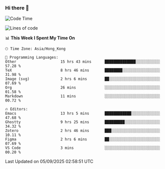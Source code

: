 ### Hi there 👋

<!--
**nicehiro/nicehiro** is a ✨ _special_ ✨ repository because its `README.md` (this file) appears on your GitHub profile.

Here are some ideas to get you started:

- 🔭 I’m currently working on ...
- 🌱 I’m currently learning ...
- 👯 I’m looking to collaborate on ...
- 🤔 I’m looking for help with ...
- 💬 Ask me about ...
- 📫 How to reach me: ...
- 😄 Pronouns: ...
- ⚡ Fun fact: ...
-->

<!--START_SECTION:waka-->
![Code Time](http://img.shields.io/badge/Code%20Time-983%20hrs%2036%20mins-blue)

![Lines of code](https://img.shields.io/badge/From%20Hello%20World%20I%27ve%20Written-1.9%20million%20lines%20of%20code-blue)

📊 **This Week I Spent My Time On** 

```text
🕑︎ Time Zone: Asia/Hong_Kong

💬 Programming Languages: 
Other                    15 hrs 43 mins      ██████████████░░░░░░░░░░░   57.28 % 
TeX                      8 hrs 46 mins       ████████░░░░░░░░░░░░░░░░░   31.98 % 
Image (svg)              2 hrs 6 mins        ██░░░░░░░░░░░░░░░░░░░░░░░   07.69 % 
Org                      26 mins             ░░░░░░░░░░░░░░░░░░░░░░░░░   01.58 % 
Markdown                 11 mins             ░░░░░░░░░░░░░░░░░░░░░░░░░   00.72 % 

🔥 Editors: 
Emacs                    13 hrs 5 mins       ████████████░░░░░░░░░░░░░   47.68 % 
Ghostty                  9 hrs 25 mins       █████████░░░░░░░░░░░░░░░░   34.32 % 
Zotero                   2 hrs 46 mins       ███░░░░░░░░░░░░░░░░░░░░░░   10.11 % 
Figma                    2 hrs 6 mins        ██░░░░░░░░░░░░░░░░░░░░░░░   07.69 % 
VS Code                  3 mins              ░░░░░░░░░░░░░░░░░░░░░░░░░   00.20 % 
```


 Last Updated on 05/09/2025 02:58:51 UTC
<!--END_SECTION:waka-->
